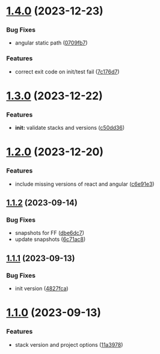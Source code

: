 # [1.4.0](https://github.com/retejs/rete-qa/compare/v1.3.0...v1.4.0) (2023-12-23)


### Bug Fixes

* angular static path ([0709fb7](https://github.com/retejs/rete-qa/commit/0709fb7507f45f9da28e9113e3a4c9288ae9dec9))


### Features

* correct exit code on init/test fail ([7c176d7](https://github.com/retejs/rete-qa/commit/7c176d73a3dd7298487ae5eb304de8f1d1497c9f))

# [1.3.0](https://github.com/retejs/rete-qa/compare/v1.2.0...v1.3.0) (2023-12-22)


### Features

* **init:** validate stacks and versions ([c50dd36](https://github.com/retejs/rete-qa/commit/c50dd36e9ba1fb9c3d2ed3fc122ccf109ef954f8))

# [1.2.0](https://github.com/retejs/rete-qa/compare/v1.1.2...v1.2.0) (2023-12-20)


### Features

* include missing versions of react and angular ([c6e91e3](https://github.com/retejs/rete-qa/commit/c6e91e32fbdcfdb4a9e7e10d7226dbe476ce823e))


## [1.1.2](https://github.com/retejs/rete-qa/compare/v1.1.1...v1.1.2) (2023-09-14)


### Bug Fixes

* snapshots for FF ([dbe6dc7](https://github.com/retejs/rete-qa/commit/dbe6dc75a76ab369ceddc5471ed7696ce925ef6b))
* update snapshots ([6c71ac8](https://github.com/retejs/rete-qa/commit/6c71ac8f12e5bcdf4bb3e911d5ec0459767b8e5a))

## [1.1.1](https://github.com/retejs/rete-qa/compare/v1.1.0...v1.1.1) (2023-09-13)


### Bug Fixes

* init version ([4827fca](https://github.com/retejs/rete-qa/commit/4827fca1f40e553f534054db4ed7f1770b295d0e))

# [1.1.0](https://github.com/retejs/rete-qa/compare/v1.0.0...v1.1.0) (2023-09-13)


### Features

* stack version and project options ([11a3978](https://github.com/retejs/rete-qa/commit/11a397864544f536cfe2673c93a8f8baa93051e4))
